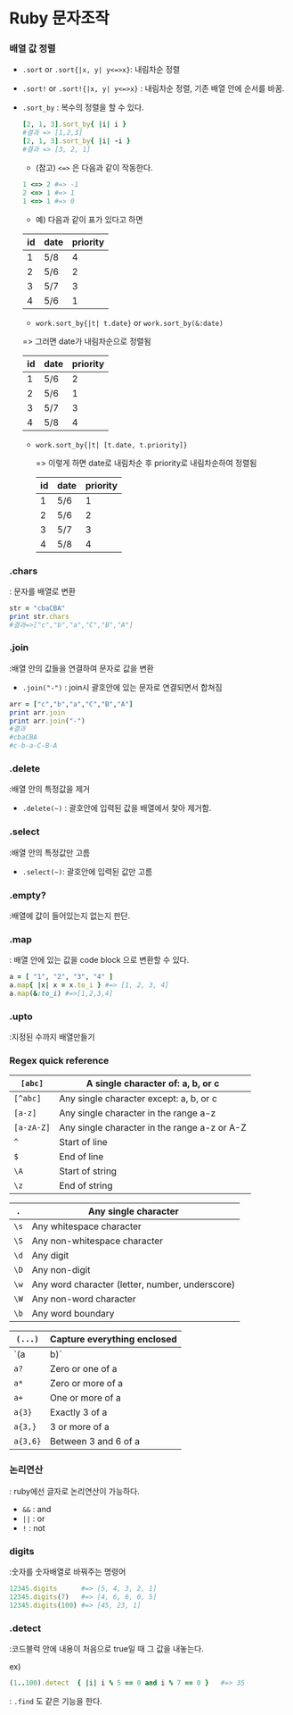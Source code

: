 # Ruby 문자조작

### 배열 값 정렬

- `.sort`  or `.sort{|x, y| y<=>x}`: 내림차순 정렬

- `.sort!` or  `.sort!{|x, y| y<=>x}` : 내림차순 정렬, 기존 배열 안에 순서를 바꿈.

- `.sort_by` : 복수의 정렬을 할 수 있다.

  ```ruby
  [2, 1, 3].sort_by{ |i| i }
  #결과 => [1,2,3]
  [2, 1, 3].sort_by{ |i| -i }
  #결과 => [3, 2, 1]
  ```

  - (참고) `<=>` 은 다음과 같이 작동한다.

  ```ruby
  1 <=> 2 #=> -1  
  2 <=> 1 #=> 1  
  1 <=> 1 #=> 0  
  ```

  - 예) 다음과 같이 표가 있다고 하면

  | id   | date | priority |
  | ---- | ---- | -------- |
  | 1    | 5/8  | 4        |
  | 2    | 5/6  | 2        |
  | 3    | 5/7  | 3        |
  | 4    | 5/6  | 1        |

  - `work.sort_by{|t| t.date}` or `work.sort_by(&:date)`

  => 그러면 date가 내림차순으로 정렬됨

  | id   | date | priority |
  | ---- | ---- | -------- |
  | 1    | 5/6  | 2        |
  | 2    | 5/6  | 1        |
  | 3    | 5/7  | 3        |
  | 4    | 5/8  | 4        |

  - `work.sort_by{|t| [t.date, t.priority]}`

    => 이렇게 하면 date로 내림차순 후 priority로 내림차순하여 정렬됨

    | id   | date | priority |
    | ---- | ---- | -------- |
    | 1    | 5/6  | 1        |
    | 2    | 5/6  | 2        |
    | 3    | 5/7  | 3        |
    | 4    | 5/8  | 4        |



### .chars

: 문자를 배열로 변환

```ruby
str = "cbaCBA"
print str.chars
#결과=>["c","b","a","C","B","A"]
```



### .join

:배열 안의 값들을 연결하여 문자로 값을 변환

- `.join("-")` : join시 괄호안에 있는 문자로 연결되면서 합쳐짐

```ruby
arr = ["c","b","a","C","B","A"]
print arr.join
print arr.join("-")
#결과
#cbaCBA
#c-b-a-C-B-A
```



### .delete

:배열 안의 특정값을 제거

- `.delete(~)` : 괄호안에 입력된 값을 배열에서 찾아 제거함.



### .select

:배열 안의 특정값만 고름

- `.select(~)`: 괄호안에 입력된 값만 고름



### .empty?

:배열에 값이 들어있는지 없는지 판단.



### .map

: 배열 안에 있는 값을 code block 으로 변환할 수 있다.

```ruby
a = [ "1", "2", "3", "4" ]
a.map{ |x| x = x.to_i } #=> [1, 2, 3, 4]
a.map(&:to_i) #=>[1,2,3,4]
```



### .upto

:지정된 수까지 배열만들기



### Regex quick reference

| `[abc]`    | A single character of: a, b, or c            |
| ---------- | -------------------------------------------- |
| `[^abc]`   | Any single character except: a, b, or c      |
| `[a-z]`    | Any single character in the range a-z        |
| `[a-zA-Z]` | Any single character in the range a-z or A-Z |
| `^`        | Start of line                                |
| `$`        | End of line                                  |
| `\A`       | Start of string                              |
| `\z`       | End of string                                |

| `.`  | Any single character                            |
| ---- | ----------------------------------------------- |
| `\s` | Any whitespace character                        |
| `\S` | Any non-whitespace character                    |
| `\d` | Any digit                                       |
| `\D` | Any non-digit                                   |
| `\w` | Any word character (letter, number, underscore) |
| `\W` | Any non-word character                          |
| `\b` | Any word boundary                               |

| `(...)`  | Capture everything enclosed |
| -------- | --------------------------- |
| `(a|b)`  | a or b                      |
| `a?`     | Zero or one of a            |
| `a*`     | Zero or more of a           |
| `a+`     | One or more of a            |
| `a{3}`   | Exactly 3 of a              |
| `a{3,}`  | 3 or more of a              |
| `a{3,6}` | Between 3 and 6 of a        |





###  논리연산

: ruby에선 글자로 논리연산이 가능하다.

- `&&` : and
- `||` : or
- `!` : not 



### digits

:숫자를 숫자배열로 바꿔주는 명령어

```ruby
12345.digits      #=> [5, 4, 3, 2, 1]
12345.digits(7)   #=> [4, 6, 6, 0, 5]
12345.digits(100) #=> [45, 23, 1]
```



### .detect

:코드블럭 안에 내용이 처음으로 true일 때 그 값을 내놓는다.

ex)

```ruby
(1..100).detect  { |i| i % 5 == 0 and i % 7 == 0 }   #=> 35
```

: `.find` 도 같은 기능을 한다.



